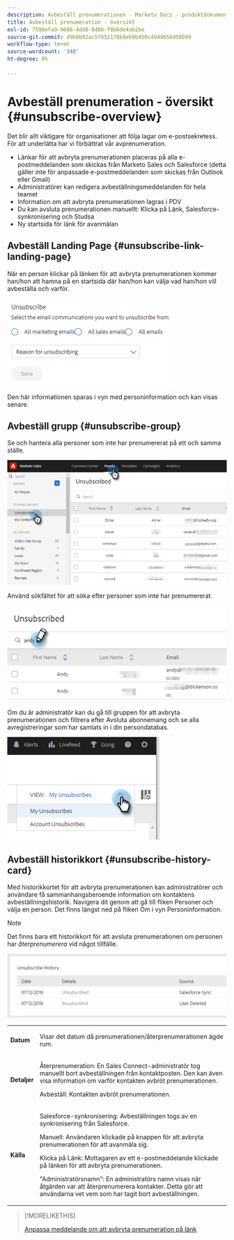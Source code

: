 ```yaml
---
description: Avbeställ prenumerationen - Marketo Docs - produktdokumentation
title: Avbeställ prenumeration - översikt
exl-id: 7598efa9-9686-4dd0-840b-f8b6de4ab2be
source-git-commit: d9b8b92ac5f051178b8eb9b450c4949b56d50b99
workflow-type: tm+mt
source-wordcount: '348'
ht-degree: 0%

---
```


# Avbeställ prenumeration - översikt {#unsubscribe-overview}

Det blir allt viktigare för organisationer att följa lagar om e-postsekretess. För att underlätta har vi förbättrat vår avprenumeration.

* Länkar för att avbryta prenumerationen placeras på alla e-postmeddelanden som skickas från Marketo Sales och Salesforce (detta gäller inte för anpassade e-postmeddelanden som skickas från Outlook eller Gmail)
* Administratörer kan redigera avbeställningsmeddelanden för hela teamet
* Information om att avbryta prenumerationen lagras i PDV
* Du kan avsluta prenumerationen manuellt: Klicka på Länk, Salesforce-synkronisering och Studsa
* Ny startsida för länk för avanmälan

## Avbeställ Landing Page {#unsubscribe-link-landing-page}

När en person klickar på länken för att avbryta prenumerationen kommer han/hon att hamna på en startsida där han/hon kan välja vad han/hon vill avbeställa och varför.

![](assets/unsubscribe-overview-1.png)

Den här informationen sparas i vyn med personinformation och kan visas senare.

## Avbeställ grupp {#unsubscribe-group}

Se och hantera alla personer som inte har prenumererat på ett och samma ställe.

![](assets/unsubscribe-overview-2.png)

Använd sökfältet för att söka efter personer som inte har prenumererat.

![](assets/unsubscribe-overview-3.png)

Om du är administratör kan du gå till gruppen för att avbryta prenumerationen och filtrera efter Avsluta abonnemang och se alla avregistreringar som har samlats in i din persondatabas.

![](assets/unsubscribe-overview-4.png)

## Avbeställ historikkort {#unsubscribe-history-card}

Med historikkortet för att avbryta prenumerationen kan administratörer och användare få sammanhangsberoende information om kontaktens avbeställningshistorik. Navigera dit genom att gå till fliken Personer och välja en person. Det finns längst ned på fliken Om i vyn Personinformation.

>[!NOTE]
>
>Det finns bara ett historikkort för att avsluta prenumerationen om personen har _återprenumerera_ vid något tillfälle.

![](assets/unsubscribe-overview-5.png)

<table> 
 <colgroup> 
  <col> 
  <col> 
 </colgroup> 
 <tbody> 
  <tr> 
   <td><strong>Datum</strong></td> 
   <td><p>Visar det datum då prenumerationen/återprenumerationen ägde rum.</p></td> 
  </tr> 
  <tr> 
   <td><strong>Detaljer</strong></td> 
   <td><p>Återprenumeration: En Sales Connect-administratör tog manuellt bort avbeställningen från kontaktposten. Den kan även visa information om varför kontakten avbröt prenumerationen.</p><p>Avbeställ: Kontakten avbröt prenumerationen.</p></td> 
  </tr> 
  <tr> 
   <td><strong>Källa</strong></td> 
   <td><p>Salesforce-synkronisering: Avbeställningen togs av en synkronisering från Salesforce.</p><p>Manuell: Användaren klickade på knappen för att avbryta prenumerationen för att avanmäla sig.</p><p>Klicka på Länk: Mottagaren av ett e-postmeddelande klickade på länken för att avbryta prenumerationen.</p><p>"Administratörsnamn": En administratörs namn visas när åtgärden var att återprenumerera kontakter. Detta gör att användarna vet vem som har tagit bort avbeställningen.</p></td> 
  </tr> 
 </tbody> 
</table>

>[!MORELIKETHIS]
>
>[Anpassa meddelande om att avbryta prenumeration på länk](/help/marketo/product-docs/marketo-sales-insight/actions/email/unsubscribes/customize-unsubscribe-link-message.md)
